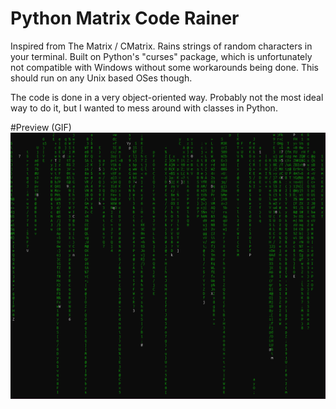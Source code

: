 # Python Matrix Code Rainer
Inspired from The Matrix / CMatrix. Rains strings of random characters in your terminal.
Built on Python's "curses" package, which is unfortunately not compatible with
Windows without some workarounds being done. This should run on any Unix based OSes though.

The code is done in a very object-oriented way. Probably not the most ideal way to do it,
but I wanted to mess around with classes in Python.

#Preview (GIF)
![](media/preview.gif)
